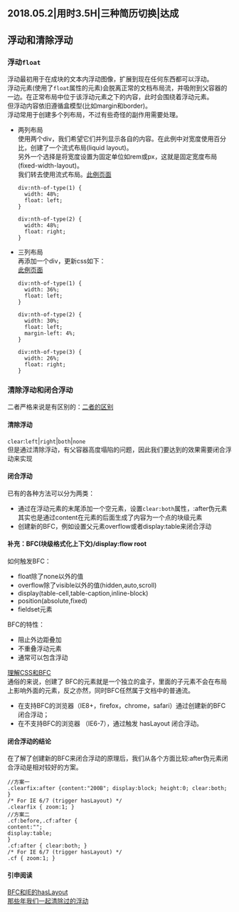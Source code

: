 2018.05.2|用时3.5H|三种简历切换|达成
---

## 浮动和清除浮动
### 浮动`float`
浮动最初用于在成块的文本内浮动图像，扩展到现在任何东西都可以浮动。  
浮动元素(使用了`float`属性的元素)会脱离正常的文档布局流，并吸附到父容器的一边。在正常布局中位于该浮动元素之下的内容，此时会围绕着浮动元素。  
但浮动内容依旧遵循盒模型(比如margin和border)。  
浮动常用于创建多个列布局，不过有些奇怪的副作用需要处理。
-  两列布局  
    使用两个div，我们希望它们并列显示各自的内容。在此例中对宽度使用百分比，创建了一个流式布局(liquid layout)。  
另外一个选择是将宽度设置为固定单位如rem或px，这就是固定宽度布局(fixed-width-layout)。  
我们转去使用流式布局。[此例页面](https://mdn.github.io/learning-area/css/css-layout/floats/two-column-layout-fixed.html)
    ```
    div:nth-of-type(1) {
      width: 48%;
      float: left;
    }
    
    div:nth-of-type(2) {
      width: 48%;
      float: right;
    }
    ```
- 三列布局  
    再添加一个div，更新css如下：  
    [此例页面](https://mdn.github.io/learning-area/css/css-layout/floats/three-column-layout-wrong-order.html)
    ```
    div:nth-of-type(1) {
      width: 36%;
      float: left;
    }
    
    div:nth-of-type(2) {
      width: 30%;
      float: left;
      margin-left: 4%;
    }
    
    div:nth-of-type(3) {
      width: 26%;
      float: right;
    }
    ```
### 清除浮动和闭合浮动
二者严格来说是有区别的：[二者的区别](http://www.iyunlu.com/demo/enclosing-float-and-clearing-float/index.html)
#### 清除浮动
`clear`:`left`|`right`|`both`|`none`  
但是通过清除浮动，有父容器高度塌陷的问题，因此我们要达到的效果需要闭合浮动来实现
#### 闭合浮动 
已有的各种方法可以分为两类：
- 通过在浮动元素的末尾添加一个空元素，设置`clear:both`属性，:after伪元素其实也是通过content在元素的后面生成了内容为一个点的块级元素
- 创建新的BFC，例如设置父元素overflow或者display:table来闭合浮动
#### 补充：BFC(块级格式化上下文)/display:flow root
如何触发BFC：
- float除了none以外的值
- overflow除了visible以外的值(hidden,auto,scroll)
- display(table-cell,table-caption,inline-block)
- position(absolute,fixed)
- fieldset元素

BFC的特性：
- 阻止外边距叠加
- 不重叠浮动元素
- 通常可以包含浮动

[理解CSS和BFC](https://mp.weixin.qq.com/s?__biz=MjM5NzE0MjQ2Mw==&mid=2652493490&idx=1&sn=8015c7e1eafb5b4920124d9bdeeeebea&chksm=bd33fc628a447574e547ca35bf832f9a096f9e35ffdef62a6374140f2711bb3639b300804202&mpshare=1&scene=23&srcid=0316bCgK2ZqaVHBMtUTikw6D#rd)  
通俗的来说，创建了 BFC的元素就是一个独立的盒子，里面的子元素不会在布局上影响外面的元素，反之亦然，同时BFC任然属于文档中的普通流。
- 在支持BFC的浏览器（IE8+，firefox，chrome，safari）通过创建新的BFC闭合浮动；
- 在不支持BFC的浏览器 （IE6-7），通过触发 hasLayout 闭合浮动。
#### 闭合浮动的结论
在了解了创建新的BFC来闭合浮动的原理后，我们从各个方面比较:after伪元素闭合浮动是相对较好的方案。
```
//方案一
.clearfix:after {content:"200B"; display:block; height:0; clear:both; }
/* For IE 6/7 (trigger hasLayout) */
.clearfix { zoom:1; }
//方案二
.cf:before,.cf:after {
content:"";
display:table;
}
.cf:after { clear:both; }
/* For IE 6/7 (trigger hasLayout) */
.cf { zoom:1; }
```
#### 引申阅读
[BFC和IE的hasLayout](http://www.cnblogs.com/pigtail/archive/2013/01/23/2871627.html)  
[那些年我们一起清除过的浮动](http://www.iyunlu.com/view/css-xhtml/55.html)
